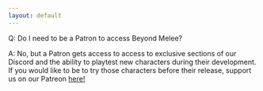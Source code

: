 ```yaml
---
layout: default
---
```


Q: Do I need to be a Patron to access Beyond Melee?

A: No, but a Patron gets access to access to exclusive sections of our Discord and the ability to playtest new characters during their development. If you would like to be to try those characters before their release, support us on our Patreon [here!](https://www.patreon.com/BeyondMelee)
